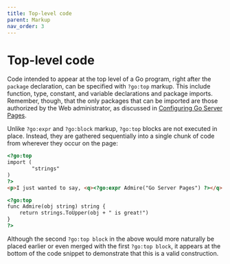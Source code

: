 ```yaml
---
title: Top-level code
parent: Markup
nav_order: 3
---
```


Top-level code
==============

Code intended to appear at the top level of a Go program, right after the `package` declaration, can be specified with `?go:top` markup.  This include function, type, constant, and variable declarations and package imports.  Remember, though, that the only packages that can be imported are those authorized by the Web administrator, as discussed in [Configuring Go Server Pages](../configure.md).

Unlike `?go:expr` and `?go:block` markup, `?go:top` blocks are not executed in place.  Instead, they are gathered sequentially into a single chunk of code from wherever they occur on the page:
```html
<?go:top
import (
        "strings"
)
?>
<p>I just wanted to say, <q><?go:expr Admire("Go Server Pages") ?></q>.</p>

<?go:top
func Admire(obj string) string {
	return strings.ToUpper(obj + " is great!")
}
?>
```
Although the second `?go:top block` in the above would more naturally be placed earlier or even merged with the first `?go:top block`, it appears at the bottom of the code snippet to demonstrate that this is a valid construction.
